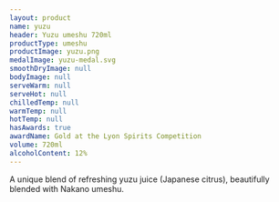 ```yaml
---
layout: product
name: yuzu
header: Yuzu umeshu 720ml
productType: umeshu
productImage: yuzu.png
medalImage: yuzu-medal.svg
smoothDryImage: null
bodyImage: null
serveWarm: null
serveHot: null
chilledTemp: null
warmTemp: null
hotTemp: null
hasAwards: true
awardName: Gold at the Lyon Spirits Competition
volume: 720ml
alcoholContent: 12%
---
```


A unique blend of refreshing yuzu juice (Japanese citrus), beautifully blended with Nakano umeshu.
